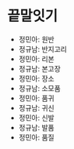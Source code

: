 # 끝말잇기

* 정민아: 원반
* 정규남: 반지고리
* 정민아: 리본
* 정규남: 본고장
* 정민아: 장소
* 정규남: 소모품
* 정민아: 품귀
* 정규남: 귀신
* 정민아: 신발
* 정규남: 발품
* 정민아: 품질

